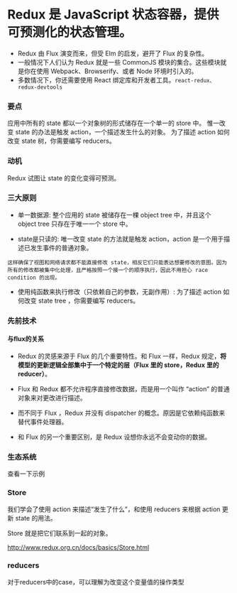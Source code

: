 

# Redux 是 JavaScript 状态容器，提供可预测化的状态管理。

- Redux 由 Flux 演变而来，但受 Elm 的启发，避开了 Flux 的复杂性。
- 一般情况下人们认为 Redux 就是一些 CommonJS 模块的集合。这些模块就是你在使用 Webpack、Browserify、或者 Node 环境时引入的。
- 多数情况下，你还需要使用 React 绑定库和开发者工具。`react-redux、redux-devtools`


### 要点

应用中所有的 state 都以一个对象树的形式储存在一个单一的 store 中。 
惟一改变 state 的办法是触发 action，一个描述发生什么的对象。 
为了描述 action 如何改变 state 树，你需要编写 reducers。



### 动机

Redux 试图让 state 的变化变得可预测。

### 三大原则

- 单一数据源: 整个应用的 state 被储存在一棵 object tree 中，并且这个 object tree 只存在于唯一一个 store 中。

- state是只读的: 唯一改变 state 的方法就是触发 action，action 是一个用于描述已发生事件的普通对象。
```
这样确保了视图和网络请求都不能直接修改 state，相反它们只能表达想要修改的意图。因为所有的修改都被集中化处理，且严格按照一个接一个的顺序执行，因此不用担心 race condition 的出现。
```

- 使用纯函数来执行修改（只依赖自己的参数，无副作用）: 为了描述 action 如何改变 state tree ，你需要编写 reducers。

### 先前技术

#### 与flux的关系

- Redux 的灵感来源于 Flux 的几个重要特性。和 Flux 一样，Redux 规定，**将模型的更新逻辑全部集中于一个特定的层（Flux 里的 store，Redux 里的 reducer）**。

- Flux 和 Redux 都不允许程序直接修改数据，而是用一个叫作 “action” 的普通对象来对更改进行描述。

- 而不同于 Flux ，Redux 并没有 dispatcher 的概念。原因是它依赖纯函数来替代事件处理器。

- 和 Flux 的另一个重要区别，是 Redux 设想你永远不会变动你的数据。

### 生态系统

查看一下示例



### Store

我们学会了使用 action 来描述“发生了什么”，和使用 reducers 来根据 action 更新 state 的用法。

Store 就是把它们联系到一起的对象。

http://www.redux.org.cn/docs/basics/Store.html

### reducers

对于reducers中的case，可以理解为改变这个变量值的操作类型
